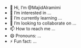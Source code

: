 - 👋 Hi, I’m @MajidAlramimi
- 👀 I’m interested in ...
- 🌱 I’m currently learning ...
- 💞️ I’m looking to collaborate on ...
- 📫 How to reach me ...
- 😄 Pronouns: ...
- ⚡ Fun fact: ...

<!---
MajidAlramimi/MajidAlramimi is a ✨ special ✨ repository because its `README.md` (this file) appears on your GitHub profile.
You can click the Preview link to take a look at your changes.
--->
